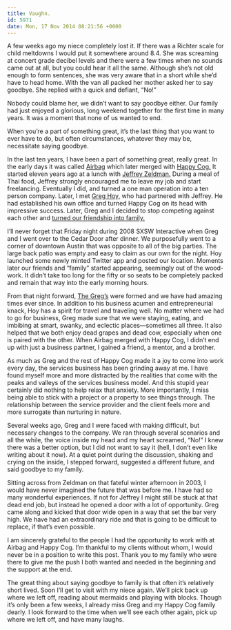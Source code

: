 ```yaml
---
title: Vaughn.
id: 5971
date: Mon, 17 Nov 2014 08:21:56 +0000
---
```


A few weeks ago my niece completely lost it. If there was a Richter scale for child meltdowns I would put it somewhere around 8.4. She was screaming at concert grade decibel levels and there were a few times when no sounds came out at all, but you could hear it all the same. Although she’s not old enough to form sentences, she was very aware that in a short while she’d have to head home. With the van all packed her mother asked her to say goodbye. She replied with a quick and defiant, “No!”  

Nobody could blame her, we didn’t want to say goodbye either. Our family had just enjoyed a glorious, long weekend together for the first time in many years. It was a moment that none of us wanted to end.  

When you’re a part of something great, it’s the last thing that you want to ever have to do, but often circumstances, whatever they may be, necessitate saying goodbye.  

In the last ten years, I have been a part of something great, really great. In the early days it was called [Airbag](http://airbagindustries.com/oldbook/) which later merged with [Happy Cog.](http://happycog.com) It started eleven years ago at a lunch with [Jeffrey Zeldman.](http://zeldman.com) During a meal of Thai food, Jeffrey strongly encouraged me to leave my job and start freelancing. Eventually I did, and turned a one man operation into a ten person company. Later, I met [Greg Hoy,](http://happycog.com/hoy) who had partnered with Jeffrey. He had established his own office and turned Happy Cog on its head with impressive success. Later, Greg and I decided to stop competing against each other and [turned our friendship into family.](http://www.airbagindustries.com/archives/airbag/memento.php)  

I’ll never forget that Friday night during 2008 <span class="caps">SXSW</span> Interactive when Greg and I went over to the Cedar Door after dinner. We purposefully went to a corner of downtown Austin that was opposite to all of the big parties. The large back patio was empty and easy to claim as our own for the night. Hoy launched some newly minted Twitter app and posted our location. Moments later our friends and “family” started appearing, seemingly out of the wood-work. It didn’t take too long for the fifty or so seats to be completely packed and remain that way into the early morning hours.  

From that night forward, [The Greg’s](https://the-pastry-box-project.net/greg-hoy/2014-november-17) were formed and we have had amazing times ever since. In addition to his business acumen and entrepreneurial knack, Hoy has a spirit for travel and traveling well. No matter where we had to go for business, Greg made sure that we were staying, eating, and imbibing at smart, swanky, and eclectic places—sometimes all three. It also helped that we both enjoy dead grapes and dead cow, especially when one is paired with the other. When Airbag merged with Happy Cog, I didn’t end up with just a business partner, I gained a friend, a mentor, and a brother.  

As much as Greg and the rest of Happy Cog made it a joy to come into work every day, the services business has been grinding away at me. I have found myself more and more distracted by the realities that come with the peaks and valleys of the services business model. And this stupid year certainly did nothing to help relax that anxiety. More importantly, I miss being able to stick with a project or a property to see things through. The relationship between the service provider and the client feels more and more surrogate than nurturing in nature.  

Several weeks ago, Greg and I were faced with making difficult, but necessary changes to the company. We ran through several scenarios and all the while, the voice inside my head and my heart screamed, “No!” I knew there was a better option, but I did not want to say it (hell, I don’t even like writing about it now). At a quiet point during the discussion, shaking and crying on the inside, I stepped forward, suggested a different future, and said goodbye to my family.  

Sitting across from Zeldman on that fateful winter afternoon in 2003, I would have never imagined the future that was before me. I have had so many wonderful experiences. If not for Jeffrey I might still be stuck at that dead end job, but instead he opened a door with a lot of opportunity. Greg came along and kicked that door wide open in a way that set the bar very high. We have had an extraordinary ride and that is going to be difficult to replace, if that’s even possible.  

I am sincerely grateful to the people I had the opportunity to work with at Airbag and Happy Cog. I’m thankful to my clients without whom, I would never be in a position to write this post. Thank you to my family who were there to give me the push I both wanted and needed in the beginning and the support at the end.  

The great thing about saying goodbye to family is that often it’s relatively short lived. Soon I’ll get to visit with my niece again. We’ll pick back up where we left off, reading about mermaids and playing with blocks. Though it’s only been a few weeks, I already miss Greg and my Happy Cog family dearly. I look forward to the time when we’ll see each other again, pick up where we left off, and have many laughs.





